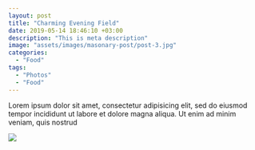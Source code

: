 ```yaml
---
layout: post
title: "Charming Evening Field"
date: 2019-05-14 18:46:10 +03:00
description: "This is meta description"
image: "assets/images/masonary-post/post-3.jpg"
categories: 
  - "Food"
tags:
  - "Photos"
  - "Food"
---
```


Lorem ipsum dolor sit amet, consectetur adipisicing elit, sed do eiusmod tempor incididunt ut labore et
dolore magna aliqua. Ut enim ad minim veniam, quis nostrud

![]({{site.baseurl}}/assets/images/post-img.jpg)


